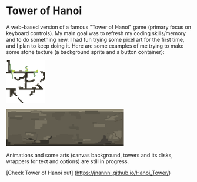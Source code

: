 # Tower of Hanoi
A web-based version of a famous "Tower of Hanoi" game (primary focus on keyboard controls). My main goal was to refresh my coding skills/memory and to do something new. I had fun trying some pixel art for the first time, and I plan to keep doing it. Here are some examples of me trying to make some stone texture (a background sprite and a button container):

![pixel art sprite 1](arts/stone_wall_sprite.png)

<img src="arts/button.png" width="auto" height="100">

Animations and some arts (canvas background, towers and its disks, wrappers for text and options) are still in progress.

[Check Tower of Hanoi out] (https://jnannni.github.io/Hanoi_Tower/)
